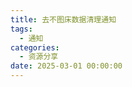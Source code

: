 ```yaml
---
title: 去不图床数据清理通知
tags:
  - 通知
categories:
  - 资源分享
date: 2025-03-01 00:00:00
---
```


> 

<!-- more -->

## 